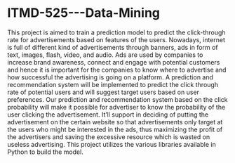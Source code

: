 # ITMD-525---Data-Mining
This project is aimed to train a prediction model to predict the click-through rate for advertisements based on features of the users. Nowadays, internet is full of different kind of advertisements through banners, ads in form of text, images, flash, video, and audio. Ads are used by companies to increase brand awareness, connect and engage with potential customers and hence it is important for the companies to know where to advertise and how successful the advertising is going on a platform. A prediction and recommendation system will be implemented to predict the click through rate of potential users and will suggest target users based on user preferences. Our prediction and recommendation system based on the click probability will make it possible for advertiser to know the probability of the user clicking the advertisement. It’ll support in deciding of putting the advertisement on the certain website so that advertisements only target at the users who might be interested in the ads, thus maximizing the profit of the advertisers and saving the excessive resource which is wasted on useless advertising. This project utilizes the various libraries available in Python to build the model.
